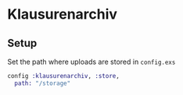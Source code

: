 # Klausurenarchiv

## Setup

Set the path where uploads are stored in `config.exs`
```elixir
config :klausurenarchiv, :store,
  path: "/storage"
```
